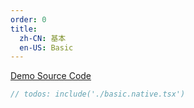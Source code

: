 ```yaml
---
order: 0
title:
  zh-CN: 基本
  en-US: Basic
---
```


[Demo Source Code](https://github.com/ant-design/ant-design-mobile-rn/blob/master/components/list/demo/basic.native.tsx)

````jsx
// todos: include('./basic.native.tsx')
````
